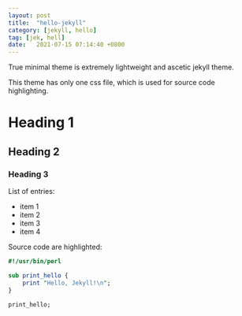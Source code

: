 ```yaml
---
layout: post
title:  "hello-jekyll"
category: [jekyll, hello]
tag: [jek, hell]
date:   2021-07-15 07:14:40 +0800
---
```


True minimal theme is extremely lightweight and ascetic jekyll theme.

This theme has only one css file, which is used for source code highlighting. 


# Heading 1
## Heading 2
### Heading 3

List of entries:

- item 1
- item 2
- item 3
- item 4

Source code are highlighted:

```perl
#!/usr/bin/perl

sub print_hello {
    print "Hello, Jekyll!\n";
}

print_hello;
```
